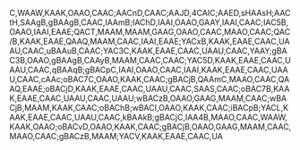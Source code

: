 C,WAAW,KAAK,OAAO,CAAC;AACnD,CAAC;AAJD,4CAIC;AAED,sHAAsH;AACtH,SAAgB,gBAAgB,CAAC,IAAmB;IAChD,IAAI,OAAO,GAAY,IAAI,CAAC;IAC5B,OAAO,IAAI,EAAE;QACT,MAAM,MAAM,GAAG,OAAO,CAAC,MAAO,CAAC;QAC/B,KAAK,EAAE,QAAQ,MAAM,CAAC,IAAI,EAAE;YACxB,KAAK,EAAE,CAAC,UAAU,CAAC,uBAAuB,CAAC;YAC3C,KAAK,EAAE,CAAC,UAAU,CAAC,YAAY;gBAC3B,OAAO,gBAAgB,CAAyB,MAAM,CAAC,CAAC;YAC5D,KAAK,EAAE,CAAC,UAAU,CAAC,qBAAqB;gBACpC,IAAI,OAAO,CAAC,IAAI,KAAK,EAAE,CAAC,UAAU,CAAC,cAAc;oBAC7C,OAAO,KAAK,CAAC;gBACjB,QAAmC,MAAO,CAAC,QAAQ,EAAE;oBACjD,KAAK,EAAE,CAAC,UAAU,CAAC,SAAS,CAAC;oBAC7B,KAAK,EAAE,CAAC,UAAU,CAAC,UAAU;wBACzB,OAAO,GAAG,MAAM,CAAC;wBACjB,MAAM,KAAK,CAAC;oBAChB;wBACI,OAAO,KAAK,CAAC;iBACpB;YACL,KAAK,EAAE,CAAC,UAAU,CAAC,kBAAkB;gBACjC,IAA4B,MAAO,CAAC,WAAW,KAAK,OAAO;oBACvD,OAAO,KAAK,CAAC;gBACjB,OAAO,GAAG,MAAM,CAAC,MAAO,CAAC;gBACzB,MAAM;YACV,KAAK,EAAE,CAAC,UA